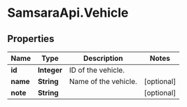 # SamsaraApi.Vehicle

## Properties
Name | Type | Description | Notes
------------ | ------------- | ------------- | -------------
**id** | **Integer** | ID of the vehicle. | 
**name** | **String** | Name of the vehicle. | [optional] 
**note** | **String** |  | [optional] 


